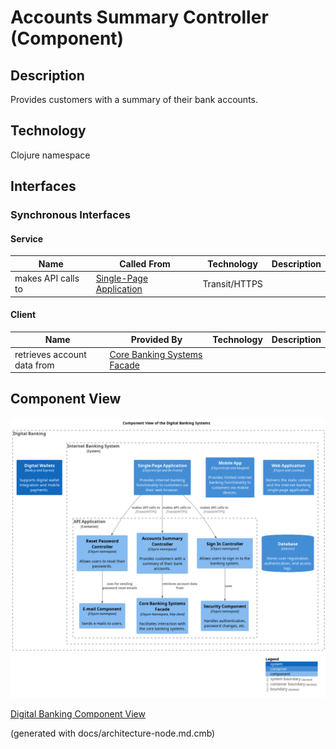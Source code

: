 # Accounts Summary Controller (Component)
## Description
Provides customers with a summary of their bank accounts.

## Technology
Clojure namespace


## Interfaces

### Synchronous Interfaces

#### Service
| Name | Called From | Technology | Description |
|---|---|---|---|
| makes API calls to | [Single-Page Application](../../mybank/digital-banking/single-page-app.md) | Transit/HTTPS |  |

#### Client
| Name | Provided By | Technology | Description |
|---|---|---|---|
| retrieves account data from | [Core Banking Systems Facade](../../mybank/digital-banking/core-banking-systems-facade.md) |  |  |

## Component View
![Component View of the Digital Banking Systems](../../mybank/digital-banking/component-view.png)

[Digital Banking Component View](../../mybank/digital-banking/component-view.md)


(generated with docs/architecture-node.md.cmb)
